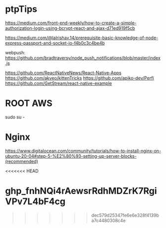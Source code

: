 # ptpTips
https://medium.com/front-end-weekly/how-to-create-a-simple-authorization-login-using-bcrypt-react-and-ajax-d71ed919f5cb


https://medium.com/@lalrishav.14/prerequisite-basic-knowledge-of-node-express-passport-and-socket-io-f4b0c3c4be4b

webpush: https://github.com/bradtraversy/node_push_notifications/blob/master/index.js


https://github.com/ReactNativeNews/React-Native-Apps
https://github.com/akveo/kittenTricks
https://github.com/apiko-dev/Perfi
https://github.com/GetStream/react-native-example

# ROOT AWS
sudo su -

# Nginx
https://www.digitalocean.com/community/tutorials/how-to-install-nginx-on-ubuntu-20-04#step-5-%E2%80%93-setting-up-server-blocks-(recommended)

<<<<<<< HEAD


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
=======
>>>>>>> dec579d25347fe6e6e328f4139ba7c4480308c4e
